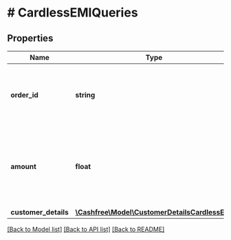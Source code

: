 # # CardlessEMIQueries

## Properties

Name | Type | Description | Notes
------------ | ------------- | ------------- | -------------
**order_id** | **string** | OrderId of the order. Either of &#x60;order_id&#x60; or &#x60;amount&#x60; is mandatory. | [optional]
**amount** | **float** | Amount of the order. OrderId of the order. Either of &#x60;order_id&#x60; or &#x60;amount&#x60; is mandatory. | [optional]
**customer_details** | [**\Cashfree\Model\CustomerDetailsCardlessEMI**](CustomerDetailsCardlessEMI.md) |  | [optional]

[[Back to Model list]](../../README.md#models) [[Back to API list]](../../README.md#endpoints) [[Back to README]](../../README.md)
